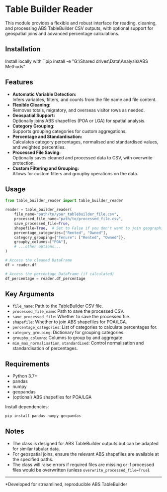 # Table Builder Reader

This module provides a flexible and robust interface for reading, cleaning, and processing ABS TableBuilder CSV outputs, with optional support for geospatial joins and advanced percentage calculations.

## Installation

Install locally with
``pip install -e "G:\Shared drives\Data\Analysis\ABS Methods"

## Features

- **Automatic Variable Detection:**  
  Infers variables, filters, and counts from the file name and file content.
- **Flexible Cleaning:**  
  Removes totals, migratory, and overseas visitor rows as needed.
- **Geospatial Support:**  
  Optionally joins ABS shapefiles (POA or LGA) for spatial analysis.
- **Category Grouping:**  
  Supports grouping categories for custom aggregations.
- **Percentage and Standardisation:**  
  Calculates category percentages, normalised and standardised values, and weighted percentiles.
- **Processed File Saving:**  
  Optionally saves cleaned and processed data to CSV, with overwrite protection.
- **Custom Filtering and Grouping:**  
  Allows for custom filters and groupby operations on the data.

## Usage

```python
from table_builder_reader import table_builder_reader

reader = table_builder_reader(
    file_name="path/to/your_tablebuilder_file.csv",
    processed_file_name="path/to/processed_file.csv",
    save_processed_file=True,
    shapefile=True,  # Set to False if you don't want to join geographies
    percentage_categories=["Rented", "Owned"],
    category_grouping={"Tenure": ["Rented", "Owned"]},
    groupby_columns=["POA"],
    # ...other options...
)

# Access the cleaned DataFrame
df = reader.df

# Access the percentage DataFrame (if calculated)
df_percentage = reader.df_percentage
```

## Key Arguments

- `file_name`: Path to the TableBuilder CSV file.
- `processed_file_name`: Path to save the processed CSV.
- `save_processed_file`: Whether to save the processed file.
- `shapefile`: Whether to join ABS shapefiles for POA/LGA.
- `percentage_categories`: List of categories to calculate percentages for.
- `category_grouping`: Dictionary for grouping categories.
- `groupby_columns`: Columns to group by and aggregate.
- `min_max_normalisation`, `standardised`: Control normalisation and standardisation of percentages.

## Requirements

- Python 3.7+
- pandas
- numpy
- geopandas
- (optional) ABS shapefiles for POA/LGA

Install dependencies:
```bash
pip install pandas numpy geopandas
```

## Notes

- The class is designed for ABS TableBuilder outputs but can be adapted for similar tabular data.
- For geospatial joins, ensure the relevant ABS shapefiles are available at the specified paths.
- The class will raise errors if required files are missing or if processed files would be overwritten (unless `overwrite_processed_file=True`).

---

*Developed for streamlined, reproducible ABS TableBuilder